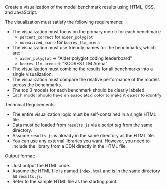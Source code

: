 Create a visualization of the model benchmark results using HTML, CSS, and JavaScript.

The visualization must satisfy the following requirements:

- The visualization must focus on the primary metric for each benchmark:
  - `percent_correct` for `aider_polyglot`
  - `normalized_score` for `kcores_llm_arena`
- The visualization must use friendly names for the benchmarks, which are:
  - `aider_polyglot` -> "Aider polyglot coding leaderboard"
  - `kcores_llm_arena` -> "KCORES LLM Arena"
- The visualization must combine the results for all benchmarks into a single visualization.
- The visualization must compare the relative performance of the models across the benchmarks.
- The top 3 models for each benchmark should be clearly labeled.
- Each model should have an associated color to make it easier to identify.

Technical Requirements:

- The entire visualization logic must be self-contained in a single HTML file.
- Data must be loaded from `results.js` via a script tag from the same directory.
- Assume `results.js` is already in the same directory as the HTML file.
- You can use any external libraries you want. However, you need to include the library from a CDN directly in the HTML file.

Output format:

- Just output the HTML code.
- Assume the HTML file is named `index.html` and is in the same directory as `results.js`.
- Refer to the sample HTML file as the starting point.
